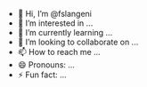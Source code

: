 - 👋 Hi, I’m @fslangeni
- 👀 I’m interested in ...
- 🌱 I’m currently learning ...
- 💞️ I’m looking to collaborate on ...
- 📫 How to reach me ...
- 😄 Pronouns: ...
- ⚡ Fun fact: ...

<!---
fslangeni/fslangeni is a ✨ special ✨ repository because its `README.md` (this file) appears on your GitHub profile.
You can click the Preview link to take a look at your changes.
--->
